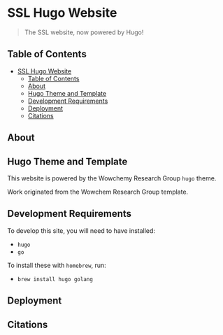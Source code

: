 # SSL Hugo Website

> The SSL website, now powered by Hugo!

## Table of Contents

- [SSL Hugo Website](#ssl-hugo-website)
  - [Table of Contents](#table-of-contents)
  - [About](#about)
  - [Hugo Theme and Template](#hugo-theme-and-template)
  - [Development Requirements](#development-requirements)
  - [Deployment](#deployment)
  - [Citations](#citations)

## About

## Hugo Theme and Template

This website is powered by the Wowchemy Research Group `hugo` theme.

Work originated from the Wowchem Research Group template.

## Development Requirements

To develop this site, you will need to have installed:

- `hugo`
- `go`

To install these with `homebrew`, run:

- `brew install hugo golang`

## Deployment

## Citations
